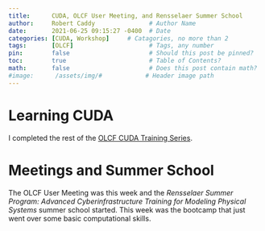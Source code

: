 ```yaml
---
title:      CUDA, OLCF User Meeting, and Rensselaer Summer School                 # Title
author:     Robert Caddy               # Author Name
date:       2021-06-25 09:15:27 -0400  # Date
categories: [CUDA, Workshop]     # Catagories, no more than 2
tags:       [OLCF]                     # Tags, any number
pin:        false                      # Should this post be pinned?
toc:        true                       # Table of Contents?
math:       false                      # Does this post contain math?
#image:      /assets/img/#            # Header image path
---
```


# Learning CUDA
I completed the rest of the [OLCF CUDA Training
Series](https://www.olcf.ornl.gov/cuda-training-series/).

# Meetings and Summer School
The OLCF User Meeting was this week and the *Rensselaer Summer Program: Advanced
Cyberinfrastructure Training for Modeling Physical Systems* summer school
started. This week was the bootcamp that just went over some basic computational
skills.